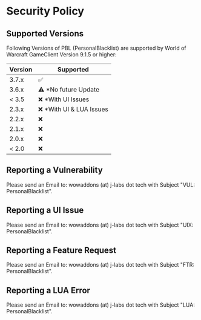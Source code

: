 # Security Policy

## Supported Versions

Following Versions of PBL (PersonalBlacklist) are supported by World of Warcraft GameClient Version 9.1.5 or higher:

| Version | Supported                  |
| ------- | ---------------------------|
| 3.7.x   | :white_check_mark:         |
| 3.6.x   | :warning: *No future Update|
| < 3.5   | :x: *With UI Issues        |
|  2.3.x  | :x: *With UI & LUA Issues  |
|  2.2.x  | :x:                        |
|  2.1.x  | :x:                        |
|  2.0.x  | :x:                        |
| < 2.0   | :x:                        |

## Reporting a Vulnerability

Please send an Email to:
wowaddons (at) j-labs dot tech with Subject "VUL: PersonalBlacklist".

## Reporting a UI Issue

Please send an Email to:
wowaddons (at) j-labs dot tech with Subject "UIX: PersonalBlacklist".

## Reporting a Feature Request

Please send an Email to:
wowaddons (at) j-labs dot tech with Subject "FTR: PersonalBlacklist".

## Reporting a LUA Error

Please send an Email to:
wowaddons (at) j-labs dot tech with Subject "LUA: PersonalBlacklist".
